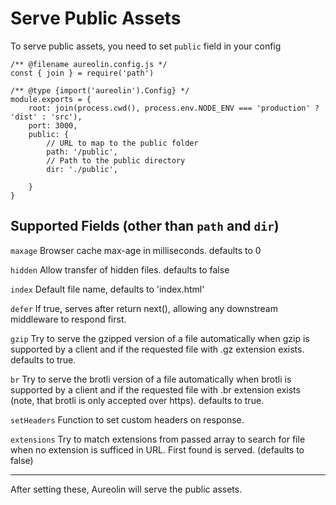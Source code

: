 # Serve Public Assets

To serve public assets, you need to set `public` field in your config

```JS
/** @filename aureolin.config.js */
const { join } = require('path')

/** @type {import('aureolin').Config} */
module.exports = {
    root: join(process.cwd(), process.env.NODE_ENV === 'production' ? 'dist' : 'src'),
    port: 3000,
    public: {
        // URL to map to the public folder
        path: '/public',
        // Path to the public directory
        dir: './public',

    }
}

```

## Supported Fields (other than `path` and `dir`)

`maxage` Browser cache max-age in milliseconds. defaults to 0
    
`hidden` Allow transfer of hidden files. defaults to false
    
`index` Default file name, defaults to 'index.html'
    
`defer` If true, serves after return next(), allowing any downstream middleware to respond first.

`gzip` Try to serve the gzipped version of a file automatically when gzip is supported by a client and if the requested file with .gz extension exists. defaults to true.

`br` Try to serve the brotli version of a file automatically when brotli is supported by a client and if the requested file with .br extension exists (note, that brotli is only accepted over https). defaults to true.

`setHeaders` Function to set custom headers on response.
    
`extensions` Try to match extensions from passed array to search for file when no extension is sufficed in URL. First found is served. (defaults to false)

-------

After setting these, Aureolin will serve the public assets.